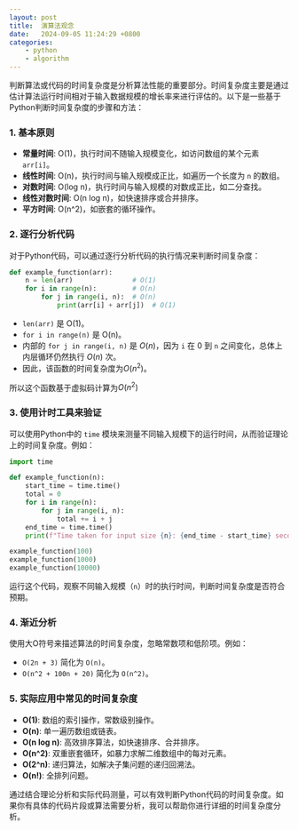 ```yaml
---
layout: post
title:  演算法观念
date:   2024-09-05 11:24:29 +0800
categories: 
    - python 
    - algorithm
---
```


判断算法或代码的时间复杂度是分析算法性能的重要部分。时间复杂度主要是通过估计算法运行时间相对于输入数据规模的增长率来进行评估的。以下是一些基于Python判断时间复杂度的步骤和方法：

### 1. **基本原则**
   - **常量时间**: O(1)，执行时间不随输入规模变化，如访问数组的某个元素 `arr[i]`。
   - **线性时间**: O(n)，执行时间与输入规模成正比，如遍历一个长度为 `n` 的数组。
   - **对数时间**: O(log n)，执行时间与输入规模的对数成正比，如二分查找。
   - **线性对数时间**: O(n log n)，如快速排序或合并排序。
   - **平方时间**: O(n^2)，如嵌套的循环操作。

### 2. **逐行分析代码**
   对于Python代码，可以通过逐行分析代码的执行情况来判断时间复杂度：

   ```python
   def example_function(arr):
       n = len(arr)               # O(1)
       for i in range(n):         # O(n)
           for j in range(i, n):  # O(n)
               print(arr[i] + arr[j])  # O(1)
   ```

   - `len(arr)` 是 O(1)。
   - `for i in range(n)` 是 O(n)。
   - 内部的 `for j in range(i, n)` 是 $O(n)$，因为 `i` 在 0 到 `n` 之间变化，总体上内层循环仍然执行 $O(n)$ 次。
   - 因此，该函数的时间复杂度为$O(n^2)$。

   所以这个函数基于虚拟码计算为$O(n^2)$

### 3. **使用计时工具来验证**
   可以使用Python中的 `time` 模块来测量不同输入规模下的运行时间，从而验证理论上的时间复杂度。例如：

   ```python
   import time

   def example_function(n):
       start_time = time.time()
       total = 0
       for i in range(n):
           for j in range(i, n):
               total += i + j
       end_time = time.time()
       print(f"Time taken for input size {n}: {end_time - start_time} seconds")

   example_function(100)
   example_function(1000)
   example_function(10000)
   ```

   运行这个代码，观察不同输入规模（`n`）时的执行时间，判断时间复杂度是否符合预期。

### 4. **渐近分析**
   使用大O符号来描述算法的时间复杂度，忽略常数项和低阶项。例如：

   - `O(2n + 3)` 简化为 `O(n)`。
   - `O(n^2 + 100n + 20)` 简化为 `O(n^2)`。

### 5. **实际应用中常见的时间复杂度**
   - **O(1)**: 数组的索引操作，常数级别操作。
   - **O(n)**: 单一遍历数组或链表。
   - **O(n log n)**: 高效排序算法，如快速排序、合并排序。
   - **O(n^2)**: 双重嵌套循环，如暴力求解二维数组中的每对元素。
   - **O(2^n)**: 递归算法，如解决子集问题的递归回溯法。
   - **O(n!)**: 全排列问题。

通过结合理论分析和实际代码测量，可以有效判断Python代码的时间复杂度。如果你有具体的代码片段或算法需要分析，我可以帮助你进行详细的时间复杂度分析。